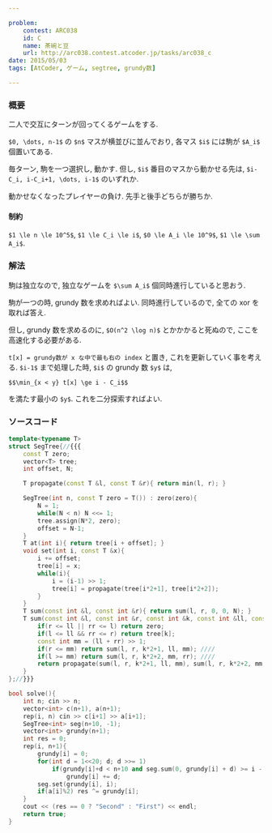 ```yaml
---

problem:
    contest: ARC038
    id: C
    name: 茶碗と豆
    url: http://arc038.contest.atcoder.jp/tasks/arc038_c
date: 2015/05/03
tags: [AtCoder, ゲーム, segtree, grundy数]

---
```


### 概要

二人で交互にターンが回ってくるゲームをする.

`$0, \dots, n-1$` の `$n$` マスが横並びに並んでおり,
各マス `$i$` には駒が `$A_i$` 個置いてある.

毎ターン, 駒を一つ選択し, 動かす.
但し, `$i$` 番目のマスから動かせる先は, `$i-C_i, i-C_i+1, \dots, i-1$` のいずれか.

動かせなくなったプレイヤーの負け.
先手と後手どちらが勝ちか.

#### 制約

`$1 \le n \le 10^5$`, `$1 \le C_i \le i$`, `$0 \le A_i \le 10^9$`, `$1 \le \sum A_i$`.

### 解法

駒は独立なので, 独立なゲームを `$\sum A_i$` 個同時進行していると思おう.

駒が一つの時, grundy 数を求めればよい.
同時進行しているので, 全ての xor を取れば答え.

但し, grundy 数を求めるのに, `$O(n^2 \log n)$` とかかかると死ぬので, ここを高速化する必要がある.

`t[x] = grundy数が x な中で最も右の index`
と置き, これを更新していく事を考える.
`$i-1$` まで処理した時, `$i$` の grundy 数 `$y$` は,

`$$\min_{x < y} t[x] \ge i - C_i$$`

を満たす最小の `$y$`. これを二分探索すればよい.


### ソースコード

~~~ cpp
template<typename T>
struct SegTree{//{{{
    const T zero;
    vector<T> tree;
    int offset, N;

    T propagate(const T &l, const T &r){ return min(l, r); }

    SegTree(int n, const T zero = T()) : zero(zero){
        N = 1;
        while(N < n) N <<= 1;
        tree.assign(N*2, zero);
        offset = N-1;
    }
    T at(int i){ return tree[i + offset]; }
    void set(int i, const T &x){
        i += offset;
        tree[i] = x;
        while(i){
            i = (i-1) >> 1;
            tree[i] = propagate(tree[i*2+1], tree[i*2+2]);
        }
    }
    T sum(const int &l, const int &r){ return sum(l, r, 0, 0, N); }
    T sum(const int &l, const int &r, const int &k, const int &ll, const int &rr){
        if(r <= ll || rr <= l) return zero;
        if(l <= ll && rr <= r) return tree[k];
        const int mm = (ll + rr) >> 1;
        if(r <= mm) return sum(l, r, k*2+1, ll, mm); ////
        if(l >= mm) return sum(l, r, k*2+2, mm, rr); ////
        return propagate(sum(l, r, k*2+1, ll, mm), sum(l, r, k*2+2, mm, rr));
    }
};//}}}

bool solve(){
    int n; cin >> n;
    vector<int> c(n+1), a(n+1);
    rep(i, n) cin >> c[i+1] >> a[i+1];
    SegTree<int> seg(n+10, -1);
    vector<int> grundy(n+1);
    int res = 0;
    rep(i, n+1){
        grundy[i] = 0;
        for(int d = 1<<20; d; d >>= 1)
            if(grundy[i]+d < n+10 and seg.sum(0, grundy[i] + d) >= i - c[i])
                grundy[i] += d;
        seg.set(grundy[i], i);
        if(a[i]%2) res ^= grundy[i];
    }
    cout << (res == 0 ? "Second" : "First") << endl;
    return true;
}
~~~

